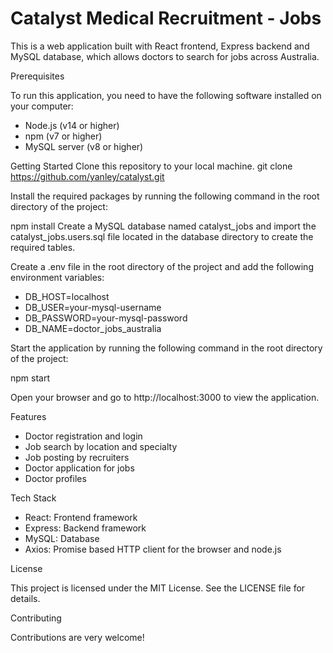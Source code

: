 # Catalyst Medical Recruitment - Jobs
This is a web application built with React frontend, Express backend and MySQL database, which allows doctors to search for jobs across Australia.

Prerequisites

To run this application, you need to have the following software installed on your computer:

- Node.js (v14 or higher)
- npm (v7 or higher)
- MySQL server (v8 or higher)


Getting Started
Clone this repository to your local machine.
git clone https://github.com/yanley/catalyst.git

Install the required packages by running the following command in the root directory of the project:

npm install
Create a MySQL database named catalyst_jobs and import the catalyst_jobs.users.sql file located in the database directory to create the required tables.

Create a .env file in the root directory of the project and add the following environment variables:

- DB_HOST=localhost
- DB_USER=your-mysql-username
- DB_PASSWORD=your-mysql-password
- DB_NAME=doctor_jobs_australia

Start the application by running the following command in the root directory of the project:

npm start

Open your browser and go to http://localhost:3000 to view the application.


Features
- Doctor registration and login
- Job search by location and specialty
- Job posting by recruiters
- Doctor application for jobs
- Doctor profiles

Tech Stack
- React: Frontend framework
- Express: Backend framework
- MySQL: Database
- Axios: Promise based HTTP client for the browser and node.js

License

This project is licensed under the MIT License. See the LICENSE file for details.

Contributing

Contributions are very welcome!
